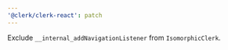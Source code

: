 ```yaml
---
'@clerk/clerk-react': patch
---
```


Exclude `__internal_addNavigationListener` from `IsomorphicClerk`.
